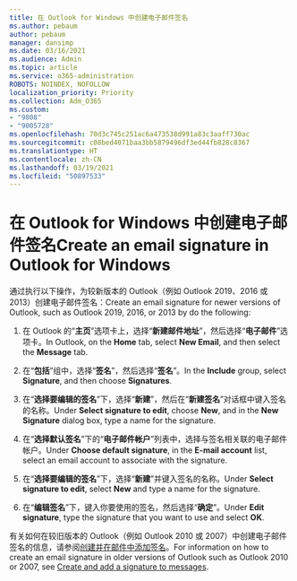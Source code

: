 ```yaml
---
title: 在 Outlook for Windows 中创建电子邮件签名
ms.author: pebaum
author: pebaum
manager: dansimp
ms.date: 03/16/2021
ms.audience: Admin
ms.topic: article
ms.service: o365-administration
ROBOTS: NOINDEX, NOFOLLOW
localization_priority: Priority
ms.collection: Adm_O365
ms.custom:
- "9808"
- "9005728"
ms.openlocfilehash: 70d3c745c251ac6a473538d991a83c3aaff730ac
ms.sourcegitcommit: c08bed4071baa3bb5879496df3ed44fb828c8367
ms.translationtype: HT
ms.contentlocale: zh-CN
ms.lasthandoff: 03/19/2021
ms.locfileid: "50897533"
---
```

# <a name="create-an-email-signature-in-outlook-for-windows"></a><span data-ttu-id="818b3-102">在 Outlook for Windows 中创建电子邮件签名</span><span class="sxs-lookup"><span data-stu-id="818b3-102">Create an email signature in Outlook for Windows</span></span>

<span data-ttu-id="818b3-103">通过执行以下操作，为较新版本的 Outlook（例如 Outlook 2019、2016 或 2013）创建电子邮件签名：</span><span class="sxs-lookup"><span data-stu-id="818b3-103">Create an email signature for newer versions of Outlook, such as Outlook 2019, 2016, or 2013 by do the following:</span></span>

1. <span data-ttu-id="818b3-104">在 Outlook 的“**主页**”选项卡上，选择“**新建邮件地址**”，然后选择“**电子邮件**”选项卡。</span><span class="sxs-lookup"><span data-stu-id="818b3-104">In Outlook, on the **Home** tab, select **New Email**, and then select the **Message** tab.</span></span>

1. <span data-ttu-id="818b3-105">在“**包括**”组中，选择“**签名**”，然后选择“**签名**”。</span><span class="sxs-lookup"><span data-stu-id="818b3-105">In the **Include** group, select **Signature**, and then choose **Signatures**.</span></span>

1. <span data-ttu-id="818b3-106">在“**选择要编辑的签名**”下，选择“**新建**”，然后在“**新建签名**”对话框中键入签名的名称。</span><span class="sxs-lookup"><span data-stu-id="818b3-106">Under **Select signature to edit**, choose **New**, and in the **New Signature** dialog box, type a name for the signature.</span></span>

1. <span data-ttu-id="818b3-107">在“**选择默认签名**”下的“**电子邮件帐户**”列表中，选择与签名相关联的电子邮件帐户。</span><span class="sxs-lookup"><span data-stu-id="818b3-107">Under **Choose default signature**, in the **E-mail account** list, select an email account to associate with the signature.</span></span>

1. <span data-ttu-id="818b3-108">在“**选择要编辑的签名**”下，选择“**新建**”并键入签名的名称。</span><span class="sxs-lookup"><span data-stu-id="818b3-108">Under **Select signature to edit**, select **New** and type a name for the signature.</span></span>

1. <span data-ttu-id="818b3-109">在“**编辑签名**”下，键入你要使用的签名，然后选择“**确定**”。</span><span class="sxs-lookup"><span data-stu-id="818b3-109">Under **Edit signature**, type the signature that you want to use and select **OK**.</span></span>

<span data-ttu-id="818b3-110">有关如何在较旧版本的 Outlook（例如 Outlook 2010 或 2007）中创建电子邮件签名的信息，请参阅[创建并在邮件中添加签名](https://support.microsoft.com/office/8ee5d4f4-68fd-464a-a1c1-0e1c80bb27f2#ID0EAADAAA=Office_2007_-_2010)。</span><span class="sxs-lookup"><span data-stu-id="818b3-110">For information on how to create an email signature in older versions of Outlook such as Outlook 2010 or 2007, see [Create and add a signature to messages](https://support.microsoft.com/office/8ee5d4f4-68fd-464a-a1c1-0e1c80bb27f2#ID0EAADAAA=Office_2007_-_2010).</span></span>

